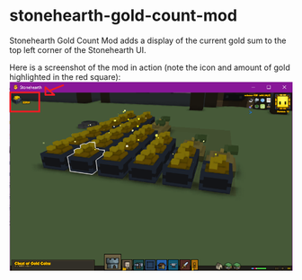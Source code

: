 # stonehearth-gold-count-mod
Stonehearth Gold Count Mod adds a display of the current gold sum to the top left corner of the Stonehearth UI.

Here is a screenshot of the mod in action (note the icon and amount of gold highlighted in the red square):
![Screenshot](screenshots/gold-count-mod-in-action-with-highlighter.png?raw=true "Screenshot")
